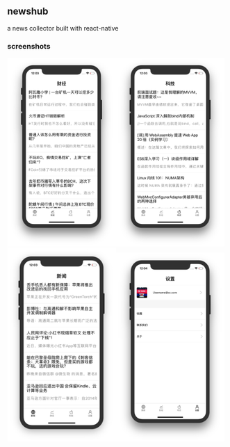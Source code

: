 ## newshub      
a news collector built with react-native

### screenshots
<img src="https://github.com/conanskyforce/newshub/raw/master/screenshots/fin.jpg"  width="250"/><img src="https://github.com/conanskyforce/newshub/raw/master/screenshots/tech.jpg"  width="250"/><img src="https://github.com/conanskyforce/newshub/raw/master/screenshots/news.jpg"  width="250"/><img src="https://github.com/conanskyforce/newshub/raw/master/screenshots/setting.jpg"  width="250"/>